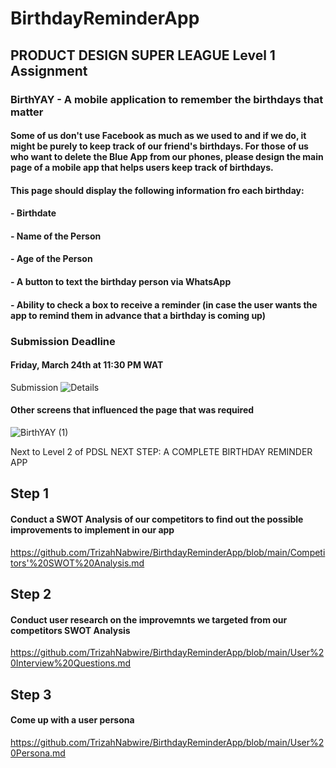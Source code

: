# BirthdayReminderApp
## PRODUCT DESIGN SUPER LEAGUE Level 1 Assignment
### BirthYAY - A mobile application to remember the birthdays that matter
#### Some of us don't use Facebook as much as we used to and if we do, it might be purely to keep track of our friend's birthdays. For those of us who want to delete the Blue App from our phones, please design the main page of a mobile app that helps users keep track of birthdays.

#### This page should display the following information fro each birthday:
#### - Birthdate
#### - Name of the Person
#### - Age of the Person
#### - A button to text the birthday person via WhatsApp
#### - Ability to check a box to receive a reminder (in case the user wants the app to remind them in advance that a birthday is coming up)

### Submission Deadline 
#### Friday, March 24th at 11:30 PM WAT

Submission
![Details](https://user-images.githubusercontent.com/99127888/228219180-0580b101-4436-4ccd-8abf-d5bef7ee0218.png)

#### Other screens that influenced the page that was required

![BirthYAY (1)](https://user-images.githubusercontent.com/99127888/228220044-35499a4f-2792-4f21-ba37-1e6e347b72e3.png)

Next to Level 2 of PDSL
NEXT STEP: A COMPLETE BIRTHDAY REMINDER APP

## Step 1
#### Conduct a SWOT Analysis of our competitors to find out the possible improvements to implement in our app
https://github.com/TrizahNabwire/BirthdayReminderApp/blob/main/Competitors'%20SWOT%20Analysis.md


## Step 2
#### Conduct user research on the improvemnts we targeted from our competitors SWOT Analysis
https://github.com/TrizahNabwire/BirthdayReminderApp/blob/main/User%20Interview%20Questions.md

## Step 3
#### Come up with a user persona
https://github.com/TrizahNabwire/BirthdayReminderApp/blob/main/User%20Persona.md


